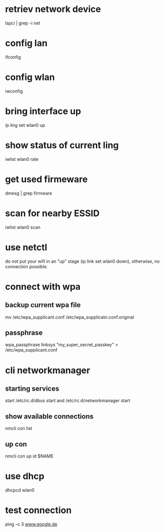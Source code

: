 # retriev network device
lspci | grep -i net

# config lan
ifconfig

# config wlan
iwconfig

# bring interface up
ip ling set wlan0 up

# show status of current ling
iwlist wlan0 rate

# get used firmeware
dmesg | grep firmware

# scan for nearby ESSID
iwlist wlan0 scan

# use netctl

do not put your wifi in an "up" stage (ip link set wlan0 down), otherwise, no connection possible.

# connect with wpa
## backup current wpa file
mv /etc/wpa_supplicant.conf /etc/wpa_supplicatn.conf.original

## passphrase
wpa_passphrase linksys "my_super_secret_passkey" > /etc/wpa_supplicant.conf

# cli networkmanager
## starting services
start /etc/rc.d/dbus start and /etc/rc.d/networkmanager start

## show available connections
nmcli con list

## up con
nmcli con up id $NAME

# use dhcp
dhcpcd wlan0

# test connection
ping -c 3 www.google.de
